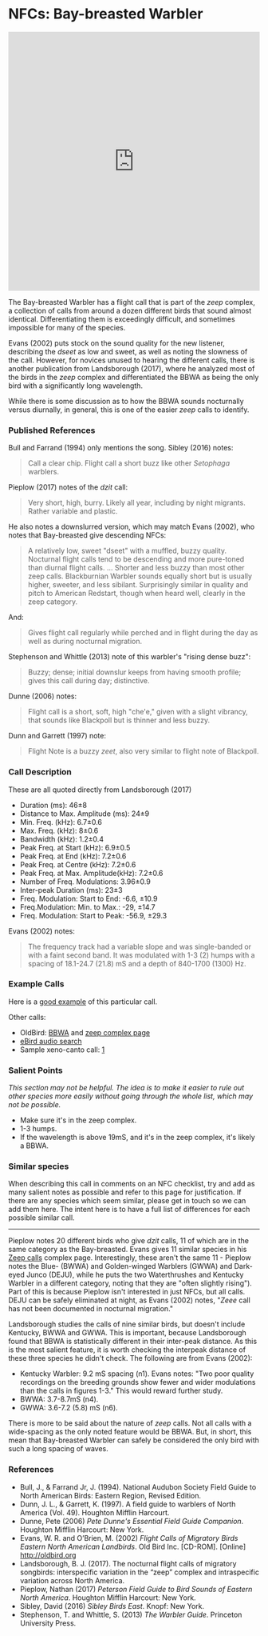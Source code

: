 # NFCs: Bay-breasted Warbler

<iframe width="640" height="518" src="https://macaulaylibrary.org/asset/176283961/embed/640" frameborder="0" allowfullscreen style="width:640px;max-width:100%;"></iframe>

The Bay-breasted Warbler has a flight call that is part of the _zeep_ complex, a collection of calls from around a dozen different birds that sound almost identical. Differentiating them is exceedingly difficult, and sometimes impossible for many of the species.

Evans (2002) puts stock on the sound quality for the new listener, describing the _dseet_ as low and sweet, as well as noting the slowness of  the call. However, for novices unused to hearing the different calls, there is another publication from Landsborough (2017), where he analyzed most of the birds in the _zeep_ complex and differentiated the BBWA as being the only bird with a significantly long wavelength.

While there is some discussion as to how the BBWA sounds nocturnally versus diurnally, in general, this is one of the easier _zeep_ calls to identify.

### Published References

Bull and Farrand (1994) only mentions the song. Sibley (2016) notes:

> Call a clear chip. Flight call a short buzz like other _Setophaga_ warblers.

Pieplow (2017) notes of the _dzit_ call:

> Very short, high, burry. Likely all year, including by night migrants. Rather variable and plastic.

He also notes a downslurred version, which may match Evans (2002), who notes that Bay-breasted give descending NFCs:

> A relatively low, sweet "dseet" with a muffled, buzzy quality. Nocturnal flight calls tend to be descending and more pure-toned than diurnal flight calls. ... Shorter and less buzzy than most other zeep calls. Blackburnian Warbler sounds equally short but is usually higher, sweeter, and less sibilant. Surprisingly similar in quality and pitch to American Redstart, though when heard well, clearly in the zeep category.

And:

> Gives flight call regularly while perched and in flight during the day as well as during nocturnal migration.

Stephenson and Whittle (2013) note of this warbler's "rising dense buzz":

> Buzzy; dense; initial downslur keeps from having smooth profile; gives this call during day; distinctive.

Dunne (2006) notes:

> Flight call is a short, soft, high "che'e," given with a slight vibrancy, that sounds like Blackpoll but is thinner and less buzzy.

Dunn and Garrett (1997) note:

> Flight Note is a buzzy _zeet_, also very similar to flight note of Blackpoll.


### Call Description

These are all quoted directly from Landsborough (2017)

- Duration (ms): 46±8
- Distance to Max. Amplitude (ms): 24±9
- Min. Freq. (kHz): 6.7±0.6
- Max. Freq. (kHz): 8±0.6
- Bandwidth (kHz): 1.2±0.4
- Peak Freq. at Start (kHz): 6.9±0.5
- Peak Freq. at End (kHz): 7.2±0.6
- Peak Freq. at Centre (kHz): 7.2±0.6
- Peak Freq. at Max. Amplitude(kHz): 7.2±0.6
- Number of Freq. Modulations: 3.96±0.9
- Inter-peak Duration (ms): 23±3
- Freq. Modulation: Start to End: -6.6, ±10.9
- Freq.Modulation: Min. to Max.: -29, ±14.7
- Freq. Modulation: Start to Peak: -56.9, ±29.3

Evans (2002) notes:

>  The frequency track had a variable slope and was single-banded or with a faint second band. It was modulated with 1-3 (2) humps with a spacing of 18.1-24.7 (21.8) mS and a depth of 840-1700 (1300) Hz.

### Example Calls

Here is a [good example](https://macaulaylibrary.org/asset/76799871) of this particular call.

Other calls:

- OldBird: [BBWA](http://oldbird.org/pubs/fcmb/species/warblers/bbwa/babw.htm) and [zeep complex page](http://oldbird.org/pubs/fcmb/pages/zeep.htm)
- [eBird audio search](https://ebird.org/media/catalog?taxonCode=babwar&mediaType=a&sort=rating_rank_desc&q=Bay-breasted%20Warbler%20-%20Setophaga%20castanea)
- Sample xeno-canto call: [1](https://www.xeno-canto.org/103495)

### Salient Points

_This section may not be helpful. The idea is to make it easier to rule out other species more easily without going through the whole list, which may not be possible._

- Make sure it's in the zeep complex.
- 1-3 humps.
- If the wavelength is above 19mS, and it's in the zeep complex, it's likely a BBWA.

### Similar species

When describing this call in comments on an NFC checklist, try and add as many salient notes as possible and refer to this page for justification. If there are any species which seem similar, please get in touch so we can add them here. The intent here is to have a full list of differences for each possible similar call.

---

Pieplow notes 20 different birds who give _dzit_ calls, 11 of which are in the same category as the Bay-breasted. Evans gives 11 similar species in his [Zeep calls](http://oldbird.org/pubs/fcmb/pages/zeep.htm) complex page. Interestingly, these aren't the same 11 - Pieplow notes the Blue- (BWWA) and Golden-winged Warblers (GWWA) and Dark-eyed Junco (DEJU), while he puts the two Waterthrushes and Kentucky Warbler in a different category, noting that they are "often slightly rising"). Part of this is because Pieplow isn't interested in just NFCs, but all calls. DEJU can be safely eliminated at night, as Evans (2002) notes, "_Zeee_ call has not been documented in nocturnal migration."

Landsborough studies the calls of nine similar birds, but doesn't include Kentucky, BWWA and GWWA. This is important, because Landsborough found that BBWA is statistically different in their inter-peak distance. As this is the most salient feature, it is worth checking the interpeak distance of these three species he didn't check. The following are from Evans (2002):

- Kentucky Warbler: 9.2 mS spacing (n1). Evans notes: "Two poor quality recordings on the breeding grounds show fewer and wider modulations than the calls in figures 1-3." This would reward further study.
- BWWA: 3.7-8.7mS (n4).
- GWWA: 3.6-7.2 (5.8) mS (n6).

There is more to be said about the nature of _zeep_ calls. Not all calls with a wide-spacing as the only noted feature would be BBWA. But, in short, this mean that Bay-breasted Warbler can safely be considered the only bird with such a long spacing of waves.

### References

* Bull, J., & Farrand Jr, J. (1994). National Audubon Society Field Guide to North American Birds: Eastern Region, Revised Edition.
* Dunn, J. L., & Garrett, K. (1997). A field guide to warblers of North America (Vol. 49). Houghton Mifflin Harcourt.
* Dunne, Pete (2006) _Pete Dunne's Essential Field Guide Companion_. Houghton Mifflin Harcourt: New York.
* Evans, W. R. and O’Brien, M. (2002) _Flight Calls of Migratory Birds Eastern North American Landbirds_. Old Bird Inc. [CD-ROM]. [Online] http://oldbird.org
* Landsborough, B. J. (2017). The nocturnal flight calls of migratory songbirds: interspecific variation in the “zeep” complex and intraspecific variation across North America.
* Pieplow, Nathan (2017) _Peterson Field Guide to Bird Sounds of Eastern North America_. Houghton Mifflin Harcourt: New York.
* Sibley, David (2016) _Sibley Birds East_. Knopf: New York.
* Stephenson, T. and Whittle, S. (2013) _The Warbler Guide_. Princeton University Press.
